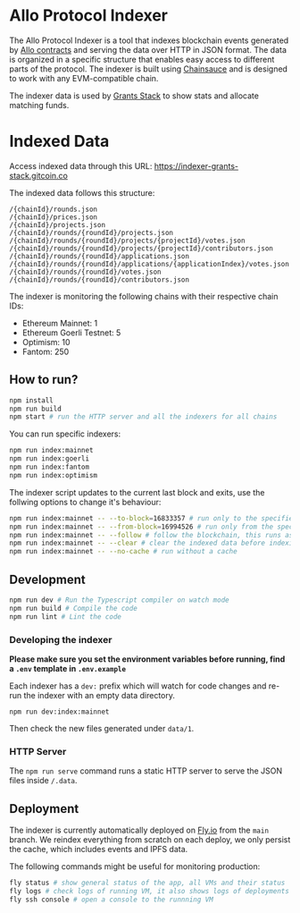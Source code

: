 # Allo Protocol Indexer

The Allo Protocol Indexer is a tool that indexes blockchain events generated by [Allo contracts](https://github.com/Allo-Protocol/contracts) and serving the data over HTTP in JSON format. The data is organized in a specific structure that enables easy access to different parts of the protocol. The indexer is built using [Chainsauce](https://github.com/boudra/chainsauce) and is designed to work with any EVM-compatible chain.

The indexer data is used by [Grants Stack](https://github.com/gitcoinco/grants-stack) to show stats and allocate matching funds.

# Indexed Data

Access indexed data through this URL: https://indexer-grants-stack.gitcoin.co

The indexed data follows this structure:

```
/{chainId}/rounds.json
/{chainId}/prices.json
/{chainId}/projects.json
/{chainId}/rounds/{roundId}/projects.json
/{chainId}/rounds/{roundId}/projects/{projectId}/votes.json
/{chainId}/rounds/{roundId}/projects/{projectId}/contributors.json
/{chainId}/rounds/{roundId}/applications.json
/{chainId}/rounds/{roundId}/applications/{applicationIndex}/votes.json
/{chainId}/rounds/{roundId}/votes.json
/{chainId}/rounds/{roundId}/contributors.json
```

The indexer is monitoring the following chains with their respective chain IDs:

- Ethereum Mainnet: 1
- Ethereum Goerli Testnet: 5
- Optimism: 10
- Fantom: 250

## How to run?

```bash
npm install
npm run build
npm start # run the HTTP server and all the indexers for all chains
```

You can run specific indexers:

```bash
npm run index:mainnet
npm run index:goerli
npm run index:fantom
npm run index:optimism
```

The indexer script updates to the current last block and exits, use the follwing options to change it's behaviour:

```bash
npm run index:mainnet -- --to-block=16833357 # run only to the specified block, useful to maximize cache usage
npm run index:mainnet -- --from-block=16994526 # run only from the specified block, useful to index only the latest events
npm run index:mainnet -- --follow # follow the blockchain, this runs as a long running process indexing events as they happen
npm run index:mainnet -- --clear # clear the indexed data before indexing
npm run index:mainnet -- --no-cache # run without a cache
```

## Development

```bash
npm run dev # Run the Typescript compiler on watch mode
npm run build # Compile the code
npm run lint # Lint the code
```

### Developing the indexer

**Please make sure you set the environment variables before running, find a `.env` template in `.env.example`**

Each indexer has a `dev:` prefix which will watch for code changes and re-run the indexer with an empty data directory.

```
npm run dev:index:mainnet
```

Then check the new files generated under `data/1`.

### HTTP Server

The `npm run serve` command runs a static HTTP server to serve the JSON files inside `/.data`.

## Deployment

The indexer is currently automatically deployed on [Fly.io](Fly.io) from the `main` branch. We reindex everything from scratch on each deploy, we only persist the cache, which includes events and IPFS data.

The following commands might be useful for monitoring production:

```bash
fly status # show general status of the app, all VMs and their status
fly logs # check logs of running VM, it also shows logs of deployments in progress
fly ssh console # open a console to the runnning VM
```


